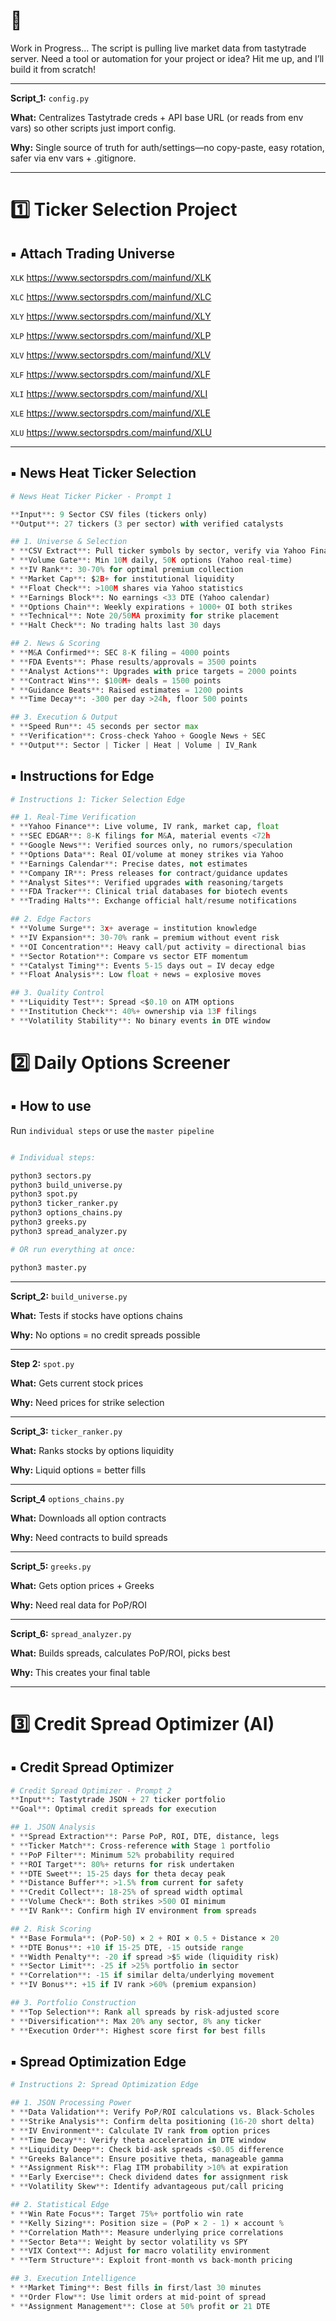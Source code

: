 # 🚀 

Work in Progress... The script is pulling live market data from tastytrade server. Need a tool or automation for your project or idea? Hit me up, and I’ll build it from scratch!  

---

**Script_1:** `config.py`

**What:** Centralizes Tastytrade creds + API base URL (or reads from env vars) so other scripts just import config.

**Why:** Single source of truth for auth/settings—no copy-paste, easy rotation, safer via env vars + .gitignore.

---

# 1️⃣ Ticker Selection Project 

## ▪️ Attach Trading Universe

`XLK` https://www.sectorspdrs.com/mainfund/XLK

`XLC` https://www.sectorspdrs.com/mainfund/XLC

`XLY` https://www.sectorspdrs.com/mainfund/XLY

`XLP` https://www.sectorspdrs.com/mainfund/XLP

`XLV` https://www.sectorspdrs.com/mainfund/XLV

`XLF` https://www.sectorspdrs.com/mainfund/XLF

`XLI` https://www.sectorspdrs.com/mainfund/XLI

`XLE` https://www.sectorspdrs.com/mainfund/XLE

`XLU` https://www.sectorspdrs.com/mainfund/XLU

---

## ▪️ News Heat Ticker Selection

```python
# News Heat Ticker Picker - Prompt 1

**Input**: 9 Sector CSV files (tickers only)  
**Output**: 27 tickers (3 per sector) with verified catalysts

## 1. Universe & Selection
* **CSV Extract**: Pull ticker symbols by sector, verify via Yahoo Finance
* **Volume Gate**: Min 10M daily, 50K options (Yahoo real-time)
* **IV Rank**: 30-70% for optimal premium collection
* **Market Cap**: $2B+ for institutional liquidity  
* **Float Check**: >100M shares via Yahoo statistics
* **Earnings Block**: No earnings <33 DTE (Yahoo calendar)
* **Options Chain**: Weekly expirations + 1000+ OI both strikes
* **Technical**: Note 20/50MA proximity for strike placement
* **Halt Check**: No trading halts last 30 days

## 2. News & Scoring
* **M&A Confirmed**: SEC 8-K filing = 4000 points
* **FDA Events**: Phase results/approvals = 3500 points  
* **Analyst Actions**: Upgrades with price targets = 2000 points
* **Contract Wins**: $100M+ deals = 1500 points
* **Guidance Beats**: Raised estimates = 1200 points
* **Time Decay**: -300 per day >24h, floor 500 points

## 3. Execution & Output
* **Speed Run**: 45 seconds per sector max
* **Verification**: Cross-check Yahoo + Google News + SEC
* **Output**: Sector | Ticker | Heat | Volume | IV_Rank
```

## ▪️ Instructions for Edge 

```python
# Instructions 1: Ticker Selection Edge

## 1. Real-Time Verification
* **Yahoo Finance**: Live volume, IV rank, market cap, float
* **SEC EDGAR**: 8-K filings for M&A, material events <72h
* **Google News**: Verified sources only, no rumors/speculation
* **Options Data**: Real OI/volume at money strikes via Yahoo
* **Earnings Calendar**: Precise dates, not estimates
* **Company IR**: Press releases for contract/guidance updates
* **Analyst Sites**: Verified upgrades with reasoning/targets
* **FDA Tracker**: Clinical trial databases for biotech events
* **Trading Halts**: Exchange official halt/resume notifications

## 2. Edge Factors
* **Volume Surge**: 3x+ average = institution knowledge
* **IV Expansion**: 30-70% rank = premium without event risk
* **OI Concentration**: Heavy call/put activity = directional bias
* **Sector Rotation**: Compare vs sector ETF momentum
* **Catalyst Timing**: Events 5-15 days out = IV decay edge
* **Float Analysis**: Low float + news = explosive moves

## 3. Quality Control
* **Liquidity Test**: Spread <$0.10 on ATM options
* **Institution Check**: 40%+ ownership via 13F filings
* **Volatility Stability**: No binary events in DTE window
```



# 2️⃣ Daily Options Screener

## ▪️ How to use 

Run `individual steps` or use the `master pipeline`

```bash

# Individual steps:

python3 sectors.py
python3 build_universe.py  
python3 spot.py
python3 ticker_ranker.py
python3 options_chains.py
python3 greeks.py
python3 spread_analyzer.py

# OR run everything at once:

python3 master.py
```

---

**Script_2:** `build_universe.py`  

**What:** Tests if stocks have options chains  

**Why:** No options = no credit spreads possible

---

**Step 2:** `spot.py`  

**What:** Gets current stock prices  

**Why:** Need prices for strike selection

---


**Script_3:** `ticker_ranker.py`  

**What:** Ranks stocks by options liquidity  

**Why:** Liquid options = better fills

---

**Script_4** `options_chains.py`  

**What:** Downloads all option contracts  

**Why:** Need contracts to build spreads

---

**Script_5:** `greeks.py`  

**What:** Gets option prices + Greeks  

**Why:** Need real data for PoP/ROI

---

**Script_6:** `spread_analyzer.py`  

**What:** Builds spreads, calculates PoP/ROI, picks best  

**Why:** This creates your final table

---



# 3️⃣ Credit Spread Optimizer (AI)

## ▪️ Credit Spread Optimizer

```python
# Credit Spread Optimizer - Prompt 2
**Input**: Tastytrade JSON + 27 ticker portfolio  
**Goal**: Optimal credit spreads for execution

## 1. JSON Analysis
* **Spread Extraction**: Parse PoP, ROI, DTE, distance, legs
* **Ticker Match**: Cross-reference with Stage 1 portfolio
* **PoP Filter**: Minimum 52% probability required
* **ROI Target**: 80%+ returns for risk undertaken
* **DTE Sweet**: 15-25 days for theta decay peak
* **Distance Buffer**: >1.5% from current for safety
* **Credit Collect**: 18-25% of spread width optimal
* **Volume Check**: Both strikes >500 OI minimum
* **IV Rank**: Confirm high IV environment from spreads

## 2. Risk Scoring
* **Base Formula**: (PoP-50) × 2 + ROI × 0.5 + Distance × 20
* **DTE Bonus**: +10 if 15-25 DTE, -15 outside range
* **Width Penalty**: -20 if spread >$5 wide (liquidity risk)
* **Sector Limit**: -25 if >25% portfolio in sector
* **Correlation**: -15 if similar delta/underlying movement
* **IV Bonus**: +15 if IV rank >60% (premium expansion)

## 3. Portfolio Construction
* **Top Selection**: Rank all spreads by risk-adjusted score
* **Diversification**: Max 20% any sector, 8% any ticker
* **Execution Order**: Highest score first for best fills
```

## ▪️ Spread Optimization Edge

```python
# Instructions 2: Spread Optimization Edge

## 1. JSON Processing Power
* **Data Validation**: Verify PoP/ROI calculations vs. Black-Scholes
* **Strike Analysis**: Confirm delta positioning (16-20 short delta)
* **IV Environment**: Calculate IV rank from option prices
* **Time Decay**: Verify theta acceleration in DTE window
* **Liquidity Deep**: Check bid-ask spreads <$0.05 difference
* **Greeks Balance**: Ensure positive theta, manageable gamma
* **Assignment Risk**: Flag ITM probability >10% at expiration
* **Early Exercise**: Check dividend dates for assignment risk
* **Volatility Skew**: Identify advantageous put/call pricing

## 2. Statistical Edge
* **Win Rate Focus**: Target 75%+ portfolio win rate
* **Kelly Sizing**: Position size = (PoP × 2 - 1) × account %
* **Correlation Math**: Measure underlying price correlations
* **Sector Beta**: Weight by sector volatility vs SPY
* **VIX Context**: Adjust for macro volatility environment
* **Term Structure**: Exploit front-month vs back-month pricing

## 3. Execution Intelligence
* **Market Timing**: Best fills in first/last 30 minutes
* **Order Flow**: Use limit orders at mid-point of spread
* **Assignment Management**: Close at 50% profit or 21 DTE
```
